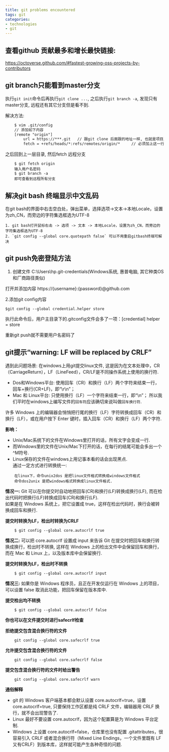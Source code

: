 ```yaml
---
title: git problems encountered
tags: git
categories:
- technologies
- git
---
```


## 查看github 贡献最多和增长最快链接:
https://octoverse.github.com/#fastest-growing-oss-projects-by-contributors

## git branch只能看到master分支
执行`git init`命令后再执行`git clone ...`, 之后执行`git branch -a`, 发现只有master分支, 远程还有其它分支但是看不到.  

解决方法:

```xml
	$ vim .git/config
	// 添加如下内容
	[remote "origin"]
		url = https://***.git	// 跟git clone 后面跟的地址一样, 也就是项目所在地址.
		fetch = +refs/heads/*:refs/remotes/origin/*		// 必须加上这一行
```

之后回到上一层目录, 然后fetch 远程分支

``` shell
	$ git fetch origin
	输入用户名密码
	$ git branch -a
	即可查看到远程所有分支
```

## 解决git bash 终端显示中文乱码

在git bash的界面中右击空白处，弹出菜单，选择选项->文本->本地Locale，设置为zh_CN，而旁边的字符集选框选为UTF-8
```
1. git bash打开鼠标右击 -> 选项 -> 文本 -> 本地Locale，设置为zh_CN，而旁边的字符集选框选为UTF-8
2. `git config --global core.quotepath false` 可以不用重启gitbash终端可解决
```

## git push免密登陆方法

1. 创建文件 C:\Users\hp\.git-credentials(Windows系统, 惠普电脑, 其它种类OS和厂商路径类似)

打开并添加内容 https://{username}:{password}@github.com

2.添加git config内容

``` shell
$git config --global credential.helper store
```

执行此命令后，用户主目录下的.gitconfig文件会多了一项：[credential]
helper = store

重新git push就不需要用户名密码了

## git提示“warning: LF will be replaced by CRLF”
遇到此问题场景: 在windows上用git提交linux文件, 这是因为在文本处理中，CR（CarriageReturn），LF（LineFeed），CR/LF是不同操作系统上使用的换行符.

 * Dos和Windows平台: 使用回车（CR）和换行（LF）两个字符来结束一行，回车+换行(CR+LF)，即“\r\n”；
 * Mac 和 Linux平台: 只使用换行（LF）一个字符来结束一行，即“\n”；
所以我们平时在windows上编写文件的`回车符`应该确切来说叫做`回车换行符`.

许多 Windows 上的编辑器会悄悄把行尾的换行（LF）字符转换成回车（CR）和换行（LF），或在用户按下 Enter 键时，插入回车（CR）和换行（LF）两个字符.  

**影响：**
 * Unix/Mac系统下的文件在Windows里打开的话，所有文字会变成一行.  
 * 而Windows里的文件在Unix/Mac下打开的话，在每行的结尾可能会多出一个^M符号.  
 * Linux保存的文件在windows上用记事本看的话会出现黑点.  
通过一定方式进行转换统一:

```
	在linux下，命令unix2dos 是把linux文件格式转换成windows文件格式
	命令dos2unix 是把windows格式转换成linux文件格式.
```

**情况一:**
Git 可以在你提交时自动地把回车(CR)和换行(LF)转换成换行(LF), 而在检出代码时把换行(LF)转换成回车(CR)和换行(LF).  
如果是在 Windows 系统上，把它设置成 true，这样在检出代码时，换行会被转换成回车和换行.  

**提交时转换为LF，检出时转换为CRLF**

``` shell
	$ git config --global core.autocrlf true
```

**情况二:**
可以把 core.autocrlf 设置成 input 来告诉 Git 在提交时把回车和换行转换成换行，检出时不转换, 这样在 Windows 上的检出文件中会保留回车和换行，而在 Mac 和 Linux 上，以及版本库中会保留换行.  

**提交时转换为LF，检出时不转换**

``` shell
	$ git config --global core.autocrlf input
```

**情况三:**
如果你是 Windows 程序员，且正在开发仅运行在 Windows 上的项目，可以设置 false 取消此功能，把回车保留在版本库中.  

**提交检出均不转换**

``` shell
	$ git config --global core.autocrlf false
```

**你也可以在文件提交时进行safecrlf检查**

**拒绝提交包含混合换行符的文件**

``` shell
	git config --global core.safecrlf true   
```

**允许提交包含混合换行符的文件**

``` shell
	git config --global core.safecrlf false   
```

**提交包含混合换行符的文件时给出警告**

``` shell
	git config --global core.safecrlf warn
```

**通俗解释**
 * git 的 Windows 客户端基本都会默认设置 core.autocrlf=true，设置core.autocrlf=true, 只要保持工作区都是纯 CRLF 文件，编辑器用 CRLF 换行，就不会出现警告了.  
 * Linux 最好不要设置 core.autocrlf，因为这个配置算是为 Windows 平台定制.  
 * Windows 上设置 core.autocrlf=false，仓库里也没有配置 .gitattributes，很容易引入 CRLF 或者混合换行符（Mixed Line Endings，一个文件里既有 LF 又有CRLF）到版本库，这样就可能产生各种奇怪的问题.  





